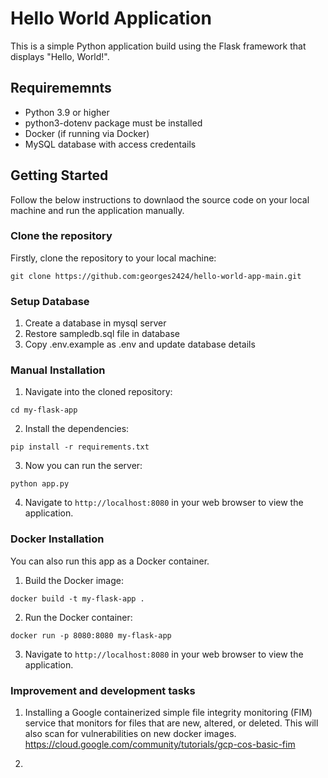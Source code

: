 # Hello World Application

This is a simple Python application build using the Flask framework that displays "Hello, World!". 

## Requirememnts

- Python 3.9 or higher
- python3-dotenv package must be installed
- Docker (if running via Docker)
- MySQL database with access credentails

## Getting Started

Follow the below instructions to downlaod the source code on your local machine and run the application manually. 

### Clone the repository

Firstly, clone the repository to your local machine:
```
git clone https://github.com:georges2424/hello-world-app-main.git
```

### Setup Database

1. Create a database in mysql server
2. Restore sampledb.sql file in database
3. Copy .env.example as .env and update database details

### Manual Installation

1. Navigate into the cloned repository:
```
cd my-flask-app
```
2. Install the dependencies:
```
pip install -r requirements.txt
```
3. Now you can run the server:
```
python app.py
```
4. Navigate to `http://localhost:8080` in your web browser to view the application.

### Docker Installation

You can also run this app as a Docker container.

1. Build the Docker image:
```
docker build -t my-flask-app .
```
2. Run the Docker container:
```
docker run -p 8080:8080 my-flask-app
```
3. Navigate to `http://localhost:8080` in your web browser to view the application.

### Improvement and development tasks
1. Installing a Google containerized simple file integrity monitoring (FIM) service that monitors for files that are new, 
altered, or deleted. This will also scan for vulnerabilities on new docker images. 
https://cloud.google.com/community/tutorials/gcp-cos-basic-fim

2. 
